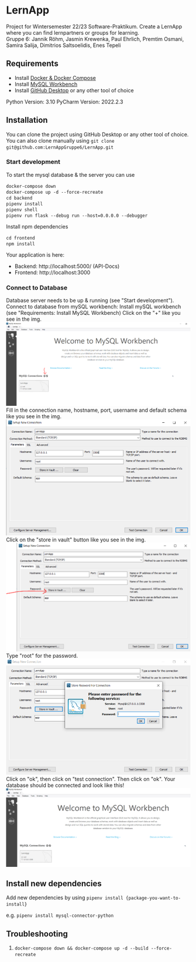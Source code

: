 # LernApp

Project for Wintersemester 22/23 Software-Praktikum. Create a LernApp where you can find lernpartners or groups for learning.  
Gruppe 6: Jannik Röhm, Jasmin Krewenka, Paul Ehrlich, Premtim Osmani, Samira Salija, Dimitrios Saltsoelidis, Enes Tepeli

## Requirements

- Install [Docker & Docker Compose](https://www.docker.com/products/docker-desktop/)
- Install [MySQL Workbench](https://www.mysql.com/products/workbench/)
- Install [GitHub Desktop](https://desktop.github.com/) or any other tool of choice

Python Version: 3.10
PyCharm Version: 2022.2.3

## Installation

You can clone the project using GitHub Desktop or any other tool of choice.
You can also clone manually using `git clone git@github.com:LernAppGruppe6/LernApp.git`

### Start development

To start the mysql database & the server you can use

```
docker-compose down
docker-compose up -d --force-recreate
cd backend
pipenv install
pipenv shell
pipenv run flask --debug run --host=0.0.0.0 --debugger
```

Install npm dependencies

````
cd frontend
npm install
````

Your application is here:

- Backend: http://localhost:5000/ (API-Docs)
- Frontend: http://localhost:3000


### Connect to Database

Database server needs to be up & running (see "Start development").
Connect to database from mySQL workbench: 
Install mySQL workbench (see "Requirements: Install MySQL Workbench)
Click on the "+" like you see in the img.
![img.png](docs/images/img.png)
Fill in the connection name, hostname, port, username and default schema like you see in the img.
![img_1.png](docs/images/img_1.png)
Click on the "store in vault" button like you see in the img.
![img_2.png](docs/images/img_2.png)
Type "root" for the password.
![img_3.png](docs/images/img_3.png)
Click on "ok", then click on "test connection".
Then click on "ok". Your database should be connected and look like this!
![img_4.png](docs/images/img_4.png)

## Install new dependencies

Add new dependencies by using `pipenv install {package-you-want-to-install}`

e.g. `pipenv install mysql-connector-python`

## Troubleshooting

1. `docker-compose down && docker-compose up -d --build --force-recreate`
